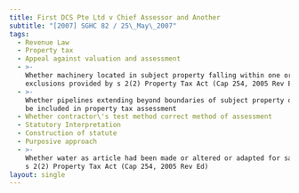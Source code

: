 ```yaml
---
title: First DCS Pte Ltd v Chief Assessor and Another
subtitle: "[2007] SGHC 82 / 25\_May\_2007"
tags:
  - Revenue Law
  - Property tax
  - Appeal against valuation and assessment
  - >-
    Whether machinery located in subject property falling within one or more
    exclusions provided by s 2(2) Property Tax Act (Cap 254, 2005 Rev Ed)
  - >-
    Whether pipelines extending beyond boundaries of subject property ought to
    be included in property tax assessment
  - Whether contractor\'s test method correct method of assessment
  - Statutory Interpretation
  - Construction of statute
  - Purposive approach
  - >-
    Whether water as article had been made or altered or adapted for sale under
    s 2(2) Property Tax Act (Cap 254, 2005 Rev Ed)
layout: single
---
```


